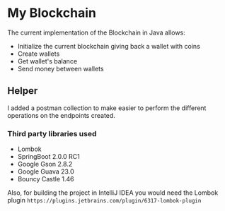 # My Blockchain

The current implementation of the Blockchain in Java allows:

- Initialize the current blockchain giving back a wallet with coins
- Create wallets
- Get wallet's balance
- Send money between wallets

## Helper

I added a postman collection to make easier to perform the different operations on the
endpoints created.

### Third party libraries used

- Lombok
- SpringBoot 2.0.0 RC1
- Google Gson 2.8.2
- Google Guava 23.0
- Bouncy Castle 1.46

Also, for building the project in IntelliJ IDEA you would need the Lombok plugin `https://plugins.jetbrains.com/plugin/6317-lombok-plugin`